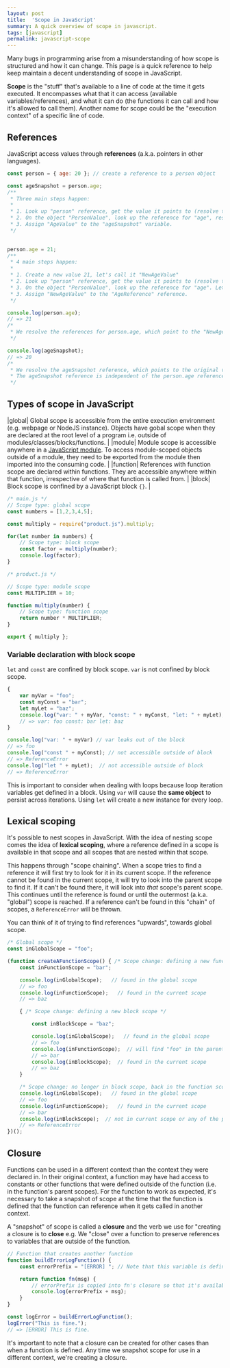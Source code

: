 ```yaml
---
layout: post
title:  'Scope in JavaScript'
summary: A quick overview of scope in javascript.
tags: [javascript]
permalink: javascript-scope
---
```


Many bugs in programming arise from a misunderstanding of how scope is structured and how it can change. This page is a quick reference to help keep maintain a decent understanding of scope in JavaScript.

**Scope** is the "stuff" that's available to a line of code at the time it gets executed. It encompasses what that it can access (available variables/references), and what it can do (the functions it can call and how it's allowed to call them). Another name for scope could be the "execution context" of a specific line of code.


## References

JavaScript access values through **references** (a.k.a. pointers in other languages).

```javascript
const person = { age: 20 }; // create a reference to a person object

const ageSnapshot = person.age; 
/**
 * Three main steps happen:
 * 
 * 1. Look up "person" reference, get the value it points to (resolve the reference). Let's call that value "PersonValue".
 * 2. On the object "PersonValue", look up the reference for "age", resolve the reference to it's value. Let's call that value "AgeValue".
 * 3. Assign "AgeValue" to the "ageSnapshot" variable.
 */
 

person.age = 21; 
/**
 * 4 main steps happen:
 * 
 * 1. Create a new value 21, let's call it "NewAgeValue"
 * 2. Look up "person" reference, get the value it points to (resolve the reference). Let's call that value "PersonValue".
 * 3. On the object "PersonValue", look up the reference for "age". Let's call that reference "AgeReference".
 * 3. Assign "NewAgeValue" to the "AgeReference" reference.
 */

console.log(person.age);
// => 21
/*
 * We resolve the references for person.age, which point to the "NewAgeValue" we set above, whose value is 21.
 */

console.log(ageSnapshot);
// => 20
/*
 * We resolve the ageSnapshot reference, which points to the original value of age, which is 21. 
 * The ageSnapshot reference is independent of the person.age reference. Changing one doesn't change the other.
 */
```


## Types of scope in JavaScript

|global| Global scope is accessible from the entire execution environment (e.g. webpage or NodeJS instance). Objects have gobal scope when they are declared at the root level of a program i.e. outside of modules/classes/blocks/functions. |
|module| Module scope is accessible anywhere in a [JavaScript module](https://developer.mozilla.org/en-US/docs/Web/JavaScript/Guide/Modules). To access module-scoped objects outside of a module, they need to be exported from the module then imported into the consuming code. |
|function| References with function scope are declared within functions. They are accessible anywhere within that function, irrespective of where that function is called from. |
|block| Block scope is confined by a JavaScript block `{}`. |

```javascript
/* main.js */
// Scope type: global scope
const numbers = [1,2,3,4,5];

const multiply = require("product.js").multiply;

for(let number in numbers) {
    // Scope type: block scope
    const factor = multiply(number);
    console.log(factor);
}
```

```javascript
/* product.js */

// Scope type: module scope
const MULTIPLIER = 10;

function multiply(number) {
    // Scope type: function scope
    return number * MULTIPLIER;
}

export { multiply };
```



### Variable declaration with block scope

`let` and `const` are confined by block scope. `var` is not confined by block scope.

```javascript
{
    var myVar = "foo";
    const myConst = "bar";
    let myLet = "baz";
    console.log("var: " + myVar, "const: " + myConst, "let: " + myLet);
    // => var: foo const: bar let: baz
}

console.log("var: " + myVar) // var leaks out of the block
// => foo
console.log("const " + myConst); // not accessible outside of block
// => ReferenceError
console.log("let " + myLet);  // not accessible outside of block
// => ReferenceError
```

This is important to consider when dealing with loops because loop iteration variables get defined in a block. Using `var` will cause the **same object** to persist across iterations. Using `let` will create a new instance for every loop.


## Lexical scoping

It's possible to nest scopes in JavaScript. With the idea of nesting scope comes the idea of **lexical scoping**, where a reference defined in a scope is available in that scope and all scopes that are nested within that scope.

This happens through "scope chaining". When a scope tries to find a reference it will first try to look for it in its current scope. If the reference cannot be found in the current scope, it will try to look into the parent scope to find it. If it can't be found there, it will look into *that* scope's parent scope. This continues until the reference is found or until the outermost (a.k.a. "global") scope is reached. If a reference can't be found in this "chain" of scopes, a `ReferenceError` will be thrown.

You can think of it of trying to find references "upwards", towards global scope.

```javascript
/* Global scope */
const inGlobalScope = "foo";

(function createAFunctionScope() { /* Scope change: defining a new funciton scope */
    const inFunctionScope = "bar";

    console.log(inGlobalScope);   // found in the global scope
    // => foo
    console.log(inFunctionScope);   // found in the current scope
    // => baz

    { /* Scope change: defining a new block scope */

        const inBlockScope = "baz";

        console.log(inGlobalScope);   // found in the global scope
        // => foo
        console.log(inFunctionScope);  // will find "foo" in the parent scope
        // => bar
        console.log(inBlockScope);  // found in the current scope
        // => baz
    }

    /* Scope change: no longer in block scope, back in the function scope */
    console.log(inGlobalScope);   // found in the global scope
    // => foo
    console.log(inFunctionScope);   // found in the current scope
    // => bar
    console.log(inBlockScope);  // not in current scope or any of the parent scopes
    // => ReferenceError
})();
```

## Closure

Functions can be used in a different context than the context they were declared in. In their original context, a function may have had access to constants or other functions that were defined outside of the function (i.e. in the function's parent scopes). For the function to work as expected, it's necessary to take a snapshot of scope at the time that the function is defined that the function can reference when it gets called in another context.

A "snapshot" of scope is called a **closure** and the verb we use for "creating a closure is to **close** e.g. We "close" over a function to preserve references to variables that are outside of the function.


```javascript
// Function that creates another function
function buildErrorLogFunction() {
    const errorPrefix = "[ERROR] "; // Note that this variable is defined outside of the fn function.

    return function fn(msg) {
        // errorPrefix is copied into fn's closure so that it's available when logError gets called.
        console.log(errorPrefix + msg); 
    }
}

const logError = buildErrorLogFunction();
logError("This is fine.");
// => [ERROR] This is fine.
```

It's important to note that a closure can be created for other cases than when a function is defined. Any time we snapshot scope for use in a different context, we're creating a closure. 